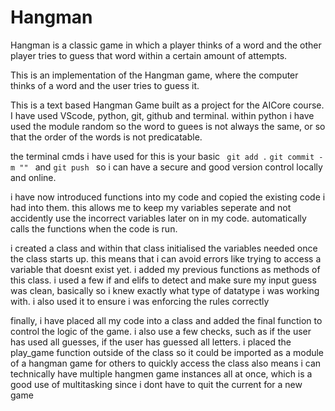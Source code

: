 
# Hangman
Hangman is a classic game in which a player thinks of a word and the other player tries to guess that word within a certain amount of attempts.

This is an implementation of the Hangman game, where the computer thinks of a word and the user tries to guess it. 


This is a text based Hangman Game built as a project for the AICore course. I have used VScode, python, git, github and terminal. within python i have used the module random so the word to guees is not always the same, or so that the order of the words is not predicatable.

the terminal cmds i have used for this is your basic ``` git add .``` ```git commit -m "" ``` and ```git push ``` so i can have a secure and good version control locally and online.


i have now introduced functions into my code and copied the existing code i had into them. this allows me to keep my variables seperate and not accidently use the incorrect variables later on in my code. automatically calls the functions when the code is run.

i created a class and within that class initialised the variables needed once the class starts up. this means that i can avoid errors like trying to access a variable that doesnt exist yet. i added my previous functions as methods of this class.
i used a few if and elifs to detect and make sure my input guess was clean, basically so i knew exactly what type of datatype i was working with.
i also used it to ensure i was enforcing the rules correctly

finally, i have placed all my code into a class and added the final function to control the logic of the game. i also use a few checks, such as if the user has used all guesses, if the user has guessed all letters.
i placed the play_game function outside of the class so it could be imported as a module of a hangman game for others to quickly access
the class also means i can technically have multiple hangmen game instances all at once, which is a good use of multitasking since i dont have to quit the current for a new game
